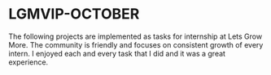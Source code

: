 # LGMVIP-OCTOBER
The following projects are implemented as tasks for internship at Lets Grow More. The community is friendly and focuses on consistent growth of every intern. I enjoyed each and every task that I did and it was a great experience.

